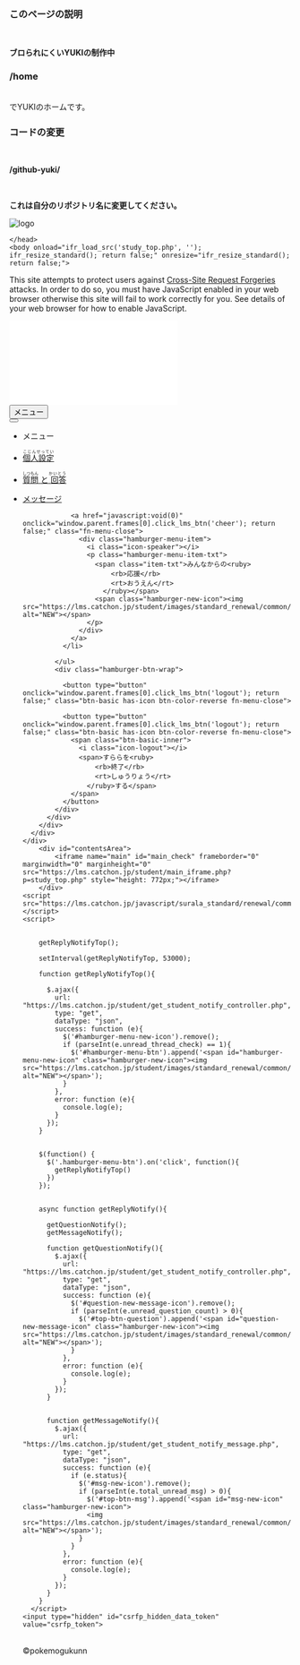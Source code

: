 ### このページの説明
<br>

**ブロられにくいYUKIの制作中**
<br>
### /home  
<br>
でYUKIのホームです。
<br>

### コードの変更
<br>

**/github-yuki/** 

<br>

**これは自分のリポジトリ名に変更してください。**

<a herf="./home"><img src="https://lms.catchon.jp/student/images/button/surala_logo_login.png" alt="logo" algin="center"></a><br>
<html lang="ja" style="--vh: 8.72px;">
	<head>
		<meta name="robots" content="noindex,nofollow,none,noarchive">
		<meta http-equiv="Content-Type" content="text/html; charset=UTF-8">
		<meta http-equiv="Content-Style-Type" content="text/css">
		<meta name="viewport" content="initial-scale=0.811">
		<title>クリック！自立学習応援プログラム すらら</title>
		<script type="text/javascript" src="https://lms.catchon.jp/javascript/userAgent.js"></script>
		<script type="text/javascript" src="https://lms.catchon.jp/student/javascript/overlay_window.js"></script>
		<script type="text/javascript" src="https://lms.catchon.jp/javascript/lecture.js"></script>
		<script type="text/javascript" src="https://lms.catchon.jp/student/javascript/study.js"></script>
		<script type="text/javascript" src="https://lms.catchon.jp/javascript/keyEventChecker.js"></script>
		<script type="text/javascript" src="https://lms.catchon.jp/student/javascript/mondai_disp_overlay.js"></script>
		<link rel="stylesheet" href="https://lms.catchon.jp/css/student_base.css" type="text/css">
		<!-- <link rel="stylesheet" href="https://lms.catchon.jp/css/student_base_standard.css" type="text/css"> -->
		<link rel="stylesheet" href="https://lms.catchon.jp/teacher/Apl/css/toast.css">
		<script type="text/javascript" src="https://lms.catchon.jp/javascript/jquery-1.7.2.min.js"></script>
		<script type="text/javascript" src="https://lms.catchon.jp/teacher/Apl/javascript/toast.js"></script>
    <!-- common css -->
    <link rel="stylesheet" href="https://lms.catchon.jp/css/surala_standard/renewal/ress.min.css">
    <link rel="stylesheet" href="https://lms.catchon.jp/css/surala_standard/renewal/simplebar.css">
    <link rel="stylesheet" href="https://lms.catchon.jp/css/surala_standard/renewal/myfont.css">
    <link rel="stylesheet" href="https://lms.catchon.jp/css/surala_standard/renewal/compiled.css">
    <!-- /common css -->
    <!-- common js -->
    <script type="text/javascript" src="https://lms.catchon.jp/javascript/surala_standard/renewal/vendor/simplebar.min.js"></script>
    <script type="text/javascript" src="https://lms.catchon.jp/javascript/surala_standard/renewal/vendor/micromodal.min.js"></script>
    <!-- /common js -->
    <link rel="stylesheet" href="https://lms.catchon.jp/css/surala_standard/renewal/standard_renewal_top.css">
    <script type="text/javascript" src="https://lms.catchon.jp/javascript/student_lms.js"></script>
 
	</head>
	<body onload="ifr_load_src('study_top.php', ''); ifr_resize_standard(); return false;" onresize="ifr_resize_standard();  return false;"> 
 <noscript>This site attempts to protect users against <a href="https://www.owasp.org/index.php/Cross-Site_Request_Forgery_%28CSRF%29">
	Cross-Site Request Forgeries </a> attacks. In order to do so, you must have JavaScript enabled in your web browser otherwise this site will fail to work correctly for you.
	 See details of your web browser for how to enable JavaScript.</noscript>
		<div id="index_gamification"></div>
		<div id="headerArea">
			<iframe name="head" id="head_check" frameborder="0" marginwidth="0" marginheight="0" src="lms.php" tabindex="-1"></iframe>
      <div class="hamburger-menu-btn-wrap" id="hamburger-menu-btn">
        <button type="button" class="header-menu-item fn-menu-open" onclick="getReplyNotify();" data-target="hamburgerMenu"> <!-- add uenishi 2023/05/25 生徒画面改修開発-SMALL-443 -->
          <span class="hamburger-icon">
            <span></span>
            <span></span>
            <span></span>
          </span>
          <span class="header-menu-txt">メニュー</span>
        </button>
      </div>
      <div class="hamburger-menu" id="hamburgerMenu">
        <div class="hamburger-menu-bg"></div>
        <div class="hamburger-menu-content fn-class-add">
          <div class="hamburger-menu-inner">
            <button type="button" class="hamburger-menu-btn fn-menu-close">
            <img src="https://lms.catchon.jp/student/images/standard_renewal/common/hamburger_btn.png" alt=""></button>
            <ul class="hamburger-menu-list">
              <li class="hamburger-menu-item menu-ttl">メニュー</li>
              <li>
                <a href="javascript:void(0)" onclick="window.parent.frames[0].click_footer_btn('handle_name'); return false;" class="fn-menu-close">
                  <div class="hamburger-menu-item">
                    <i class="icon-setting"></i>
                    <p class="hamburger-menu-item-txt">
                      <span class="item-txt"><ruby>
                          <rb>個人設定</rb>
                          <rt>こじんせってい</rt>
                        </ruby></span>
                    </p>
                  </div>
                </a>
              </li>
              <li>
                <a href="javascript:void(0)" onclick="window.parent.frames[0].click_lms_btn('question'); return false;" class="fn-menu-close">
                  <div class="hamburger-menu-item has-new-icon">
                    <i class="icon-question"></i>
                    <p id="top-btn-question" class="hamburger-menu-item-txt">
                      <span class="item-txt">
                        <ruby>
                          <rb>質問</rb>
                          <rt>しつもん</rt>
                        </ruby>と<ruby>
                          <rb>回答</rb>
                          <rt>かいとう</rt>
                        </ruby>
                      </span>
                    </p>
                  </div>
                </a>
              </li>
              <li>
                <a href="javascript:void(0)" onclick="window.parent.frames[0].click_lms_btn('messages'); return false;" class="fn-menu-close">
                  <div class="hamburger-menu-item has-new-icon">
                    <i class="icon-message"></i>
                    <p class="hamburger-menu-item-txt">
                      <span id="top-btn-msg" class="item-txt">メッセージ</span>
                    </p>
                  </div>
                </a>
              </li>
              
              
              
                <a href="javascript:void(0)" onclick="window.parent.frames[0].click_lms_btn('cheer'); return false;" class="fn-menu-close">
                  <div class="hamburger-menu-item">
                    <i class="icon-speaker"></i>
                    <p class="hamburger-menu-item-txt">
                      <span class="item-txt">みんなからの<ruby>
                          <rb>応援</rb>
                          <rt>おうえん</rt>
                        </ruby></span>
                      <span class="hamburger-new-icon"><img src="https://lms.catchon.jp/student/images/standard_renewal/common/txt_new.png" alt="NEW"></span>
                    </p>
                  </div>
                </a>
              </li>
            
            </ul>
            <div class="hamburger-btn-wrap">
              
              <button type="button" onclick="window.parent.frames[0].click_lms_btn('logout'); return false;" class="btn-basic has-icon btn-color-reverse fn-menu-close"> 

              <button type="button" onclick="window.parent.frames[0].click_lms_btn('logout'); return false;" class="btn-basic has-icon btn-color-reverse fn-menu-close">
                <span class="btn-basic-inner">
                  <i class="icon-logout"></i>
                  <span>すららを<ruby>
                      <rb>終了</rb>
                      <rt>しゅうりょう</rt>
                    </ruby>する</span>
                </span>
              </button>
            </div>
          </div>
        </div>
      </div>
    </div>
		<div id="contentsArea">
			<iframe name="main" id="main_check" frameborder="0" marginwidth="0" marginheight="0" src="https://lms.catchon.jp/student/main_iframe.php?p=study_top.php" style="height: 772px;"></iframe>
		</div>
    <script src="https://lms.catchon.jp/javascript/surala_standard/renewal/common.js"></script>
    <script>
 
    
        getReplyNotifyTop();
 
        setInterval(getReplyNotifyTop, 53000);
 
        function getReplyNotifyTop(){
 
          $.ajax({
            url: "https://lms.catchon.jp/student/get_student_notify_controller.php",
            type: "get",
            dataType: "json",
            success: function (e){
              $('#hamburger-menu-new-icon').remove();
              if (parseInt(e.unread_thread_check) == 1){
                $('#hamburger-menu-btn').append('<span id="hamburger-menu-new-icon" class="hamburger-new-icon"><img src="https://lms.catchon.jp/student/images/standard_renewal/common/txt_new.png" alt="NEW"></span>');
              }
            },
            error: function (e){
              console.log(e);
            }
          });
        }
 
 
        $(function() {
          $('.hamburger-menu-btn').on('click', function(){
            getReplyNotifyTop()
          })
        });
 
 
        async function getReplyNotify(){
 
          getQuestionNotify();
          getMessageNotify();
 
          function getQuestionNotify(){
            $.ajax({
              url: "https://lms.catchon.jp/student/get_student_notify_controller.php",
              type: "get",
              dataType: "json",
              success: function (e){
                $('#question-new-message-icon').remove();
                if (parseInt(e.unread_question_count) > 0){
                  $('#top-btn-question').append('<span id="question-new-message-icon" class="hamburger-new-icon"><img src="https://lms.catchon.jp/student/images/standard_renewal/common/txt_new.png" alt="NEW"></span>');
                }
              },
              error: function (e){
                console.log(e);
              }
            });
          }
        
 
          function getMessageNotify(){
            $.ajax({
              url: "https://lms.catchon.jp/student/get_student_notify_message.php",
              type: "get",
              dataType: "json",
              success: function (e){
                if (e.status){
                  $('#msg-new-icon').remove();
                  if (parseInt(e.total_unread_msg) > 0){
                    $('#top-btn-msg').append('<span id="msg-new-icon" class="hamburger-new-icon">
                    <img src="https://lms.catchon.jp/student/images/standard_renewal/common/txt_new.png" alt="NEW"></span>');
                  }
                }
              },
              error: function (e){
                console.log(e);
              }
            });
          }
        } 
      </script>
	<input type="hidden" id="csrfp_hidden_data_token" value="csrfp_token">
<input type="hidden" id="csrfp_hidden_data_urls" value="[]">
<script type="text/javascript" src="https://lms.catchon.jp/javascript/csrfprotector.js"></script>
 
<div class="gamification-timeleft" style="display: none;"></div>
<div class="gamification-timeleft" style="display: none;"></div></body>
</html><br>
©︎pokemogukunn
